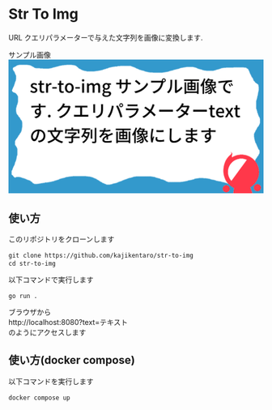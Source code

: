 # Str To Img

URL クエリパラメーターで与えた文字列を画像に変換します.

サンプル画像
<img src="./sample.png"/>

## 使い方

このリポジトリをクローンします

```
git clone https://github.com/kajikentaro/str-to-img
cd str-to-img
```

以下コマンドで実行します

```
go run .
```

ブラウザから  
http://localhost:8080?text=テキスト  
のようにアクセスします

## 使い方(docker compose)

以下コマンドを実行します

```
docker compose up
```
